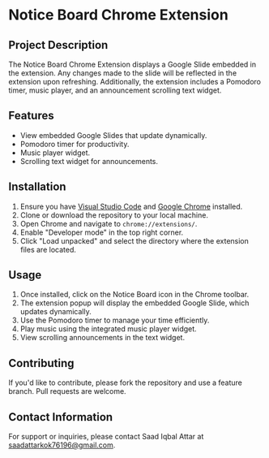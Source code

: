 # Notice Board Chrome Extension

## Project Description
The Notice Board Chrome Extension displays a Google Slide embedded in the extension. Any changes made to the slide will be reflected in the extension upon refreshing. Additionally, the extension includes a Pomodoro timer, music player, and an announcement scrolling text widget.

## Features
- View embedded Google Slides that update dynamically.
- Pomodoro timer for productivity.
- Music player widget.
- Scrolling text widget for announcements.

## Installation
1. Ensure you have [Visual Studio Code](https://code.visualstudio.com/) and [Google Chrome](https://www.google.com/chrome/) installed.
2. Clone or download the repository to your local machine.
3. Open Chrome and navigate to `chrome://extensions/`.
4. Enable "Developer mode" in the top right corner.
5. Click "Load unpacked" and select the directory where the extension files are located.

## Usage
1. Once installed, click on the Notice Board icon in the Chrome toolbar.
2. The extension popup will display the embedded Google Slide, which updates dynamically.
3. Use the Pomodoro timer to manage your time efficiently.
4. Play music using the integrated music player widget.
5. View scrolling announcements in the text widget.

## Contributing
If you'd like to contribute, please fork the repository and use a feature branch. Pull requests are welcome.

## Contact Information
For support or inquiries, please contact Saad Iqbal Attar at saadattarkok76196@gmail.com.

